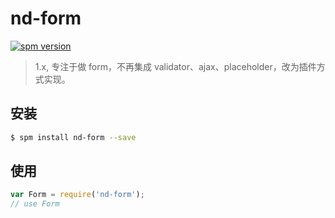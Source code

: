 # nd-form

[![spm version](http://spmjs.io/badge/nd-form)](http://spmjs.io/package/nd-form)

> 1.x, 专注于做 form，不再集成 validator、ajax、placeholder，改为插件方式实现。

## 安装

```bash
$ spm install nd-form --save
```

## 使用

```js
var Form = require('nd-form');
// use Form
```
